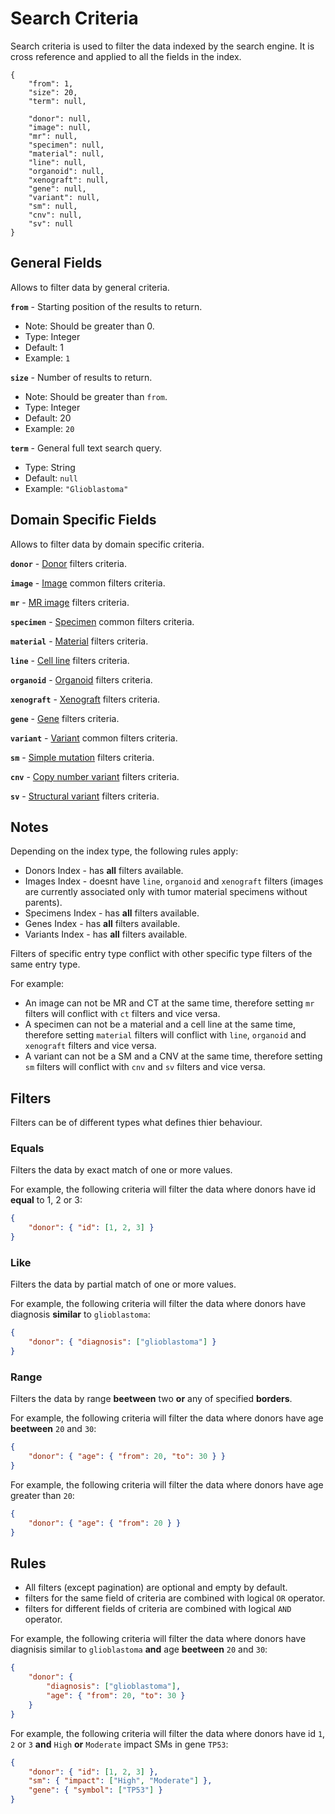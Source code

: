 # Search Criteria
Search criteria is used to filter the data indexed by the search engine. It is cross reference and applied to all the fields in the index.

```JSONC
{
    "from": 1,
    "size": 20,
    "term": null,

    "donor": null,
    "image": null,
    "mr": null,
    "specimen": null,
    "material": null,
    "line": null,
    "organoid": null,
    "xenograft": null,
    "gene": null,
    "variant": null,
    "sm": null,
    "cnv": null,
    "sv": null
}
```


## General Fields
Allows to filter data by general criteria.

**`from`** - Starting position of the results to return.
- Note: Should be greater than 0.
- Type: Integer
- Default: 1
- Example: `1`

**`size`** - Number of results to return.
- Note: Should be greater than `from`.
- Type: Integer
- Default: 20
- Example: `20`

**`term`** - General full text search query.
- Type: String
- Default: `null`
- Example: `"Glioblastoma"`


## Domain Specific Fields
Allows to filter data by domain specific criteria.

**`donor`** - [Donor](search-criteria-donors.md) filters criteria.

**`image`** - [Image](search-criteria-images.md) common filters criteria.

**`mr`** - [MR image](search-criteria-mrs.md) filters criteria.

**`specimen`** - [Specimen](search-criteria-specimens.md) common filters criteria.

**`material`** - [Material](search-criteria-materials.md) filters criteria.

**`line`** - [Cell line](search-criteria-lines.md) filters criteria.

**`organoid`** - [Organoid](search-criteria-organoids.md) filters criteria.

**`xenograft`** - [Xenograft](search-criteria-xenografts.md) filters criteria.

**`gene`** - [Gene](search-criteria-genes.md) filters criteria.

**`variant`** - [Variant](search-criteria-variants.md) common filters criteria.

**`sm`** - [Simple mutation](search-criteria-sms.md) filters criteria.

**`cnv`** - [Copy number variant](search-criteria-cnvs.md) filters criteria.

**`sv`** - [Structural variant](search-criteria-svs.md) filters criteria.


## Notes
Depending on the index type, the following rules apply:

- Donors Index - has **all** filters available.
- Images Index - doesnt have `line`, `organoid` and `xenograft` filters (images are currently associated only with tumor material specimens without parents).
- Specimens Index - has **all** filters available.
- Genes Index - has **all** filters available.
- Variants Index - has **all** filters available.

Filters of specific entry type conflict with other specific type filters of the same entry type.

For example:
- An image can not be MR and CT at the same time, therefore setting `mr` filters will conflict with `ct` filters and vice versa.
- A specimen can not be a material and a cell line at the same time, therefore setting `material` filters will conflict with `line`, `organoid` and `xenograft` filters and vice versa.
- A variant can not be a SM and a CNV at the same time, therefore setting `sm` filters will conflict with `cnv` and `sv` filters and vice versa.


## Filters
Filters can be of different types what defines thier behaviour.

### Equals
Filters the data by exact match of one or more values.

For example, the following criteria will filter the data where donors have id **equal** to 1, 2 or 3:
```json
{ 
    "donor": { "id": [1, 2, 3] } 
}
```

### Like
Filters the data by partial match of one or more values.

For example, the following criteria will filter the data where donors have diagnosis **similar** to `glioblastoma`:
```json
{ 
    "donor": { "diagnosis": ["glioblastoma"] } 
}
```

### Range
Filters the data by range **beetween** two **or** any of specified **borders**.

For example, the following criteria will filter the data where donors have age **beetween** `20` and `30`:
```json
{ 
    "donor": { "age": { "from": 20, "to": 30 } } 
}
```

For example, the following criteria will filter the data where donors have age greater than `20`:
```json
{ 
    "donor": { "age": { "from": 20 } } 
}
```


## Rules
- All filters (except pagination) are optional and empty by default.
- filters for the same field of criteria are combined with logical `OR` operator.
- filters for different fields of criteria are combined with logical `AND` operator.


For example, the following criteria will filter the data where donors have diagnisis similar to `glioblastoma` **and** age **beetween** `20` and `30`:
```json
{ 
    "donor": { 
        "diagnosis": ["glioblastoma"], 
        "age": { "from": 20, "to": 30 } 
    } 
}
```

For example, the following criteria will filter the data where donors have id `1`, `2` or `3` **and** `High` **or** `Moderate` impact SMs in gene `TP53`:
```json
{ 
    "donor": { "id": [1, 2, 3] },
    "sm": { "impact": ["High", "Moderate"] },
    "gene": { "symbol": ["TP53"] }
}
``` 
